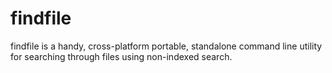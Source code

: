 # findfile
findfile is a handy, cross-platform portable, standalone command line utility for searching through files using non-indexed search.
